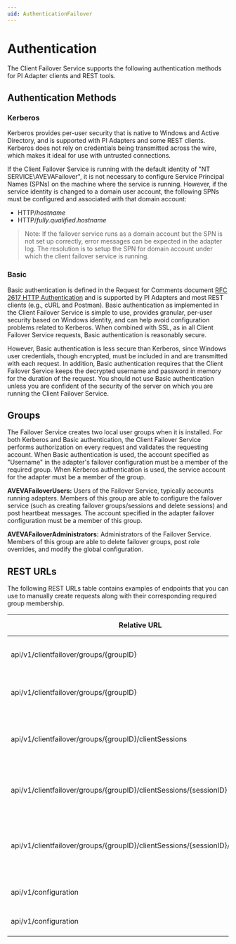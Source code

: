 ```yaml
---
uid: AuthenticationFailover
---
```


# Authentication
The Client Failover Service supports the following authentication methods for PI Adapter clients and REST tools.

## Authentication Methods

### Kerberos

Kerberos provides per-user security that is native to Windows and Active Directory, and is supported with PI Adapters and some REST clients. Kerberos does not rely on credentials being transmitted across the wire, which makes it ideal for use with untrusted connections.

If the Client Failover Service is running with the default identity of "NT SERVICE\AVEVAFailover", it is not necessary to configure Service Principal Names (SPNs) on the machine where the service is running.  However, if the service identity is changed to a domain user account, the following SPNs must be configured and associated with that domain account:

  * HTTP/*hostname*
  * HTTP/*fully.qualified.hostname*

> Note: If the failover service runs as a domain account but the SPN is not set up correctly, error messages can be expected in the adapter log. The resolution is to setup the SPN for domain account under which the client failover service is running. 
  
### Basic

Basic authentication is defined in the Request for Comments document [RFC 2617 HTTP Authentication](https://www.ietf.org/rfc/rfc2617.txt)
and is supported by PI Adapters and most REST clients (e.g., cURL and Postman). Basic authentication as implemented in the Client Failover Service
is simple to use, provides granular, per-user security based on Windows identity, and can help avoid configuration problems related to Kerberos. 
When combined with SSL, as in all Client Failover Service requests, Basic authentication is reasonably secure.

However, Basic authentication is less secure than Kerberos, since Windows user credentials, though encrypted, must be included in and are transmitted with each request. In addition, Basic authentication requires that the Client Failover Service keeps the decrypted username and password in memory for the duration of the request. You should not use Basic authentication unless you are confident of the security of the server on which you are running the Client Failover Service.

## Groups
The Failover Service creates two local user groups when it is installed. For both Kerberos and Basic authentication, the Client Failover Service performs authorization on every request and validates the requesting account. When Basic authentication is used, the account specified as "Username" in the adapter's failover configuration must be a member of the required group. When Kerberos authentication is used, the service account for the adapter must be a member of the group.

**AVEVAFailoverUsers:** Users of the Failover Service, typically accounts running adapters. Members of this group are able to configure the failover service (such as creating failover groups/sessions and delete sessions) and post heartbeat messages. The account specified in the adapter failover configuration must be a member of this group.

**AVEVAFailoverAdministrators:** Administrators of the Failover Service. Members of this group are able to delete failover groups, post role overrides, and modify the global configuration.

## REST URLs
The following REST URLs table contains examples of endpoints that you can use to manually create requests along with their corresponding required group membership.

| Relative URL | HTTP verb | Action | Group Required |
| ------------ | --------- | ------ | ------|
| api/v1/clientfailover/groups/{groupID} | GET | Gets the group specified by groupID | AVEVAFailoverUsers |
| api/v1/clientfailover/groups/{groupID} | DELETE | Deletes the group specified by groupID | AVEVAFailoverAdministrators |
| api/v1/clientfailover/groups/{groupID}/clientSessions | GET | Gets the client sessions in the group specified by groupID | AVEVAFailoverUsers |
| api/v1/clientfailover/groups/{groupID}/clientSessions/{sessionID} | DELETE | Deletes the client session in groupID with sessionID | AVEVAFailoverUsers |
| api/v1/clientfailover/groups/{groupID}/clientSessions/{sessionID}/roleoverride | POST | Sets the session's role to the value specified in the request body | AVEVAFailoverAdministrators |
| api/v1/configuration | GET | Gets the global configuration | AVEVAFailoverAdministrators |
| api/v1/configuration | PUT | Sets the global configuration | AVEVAFailoverAdministrators |


